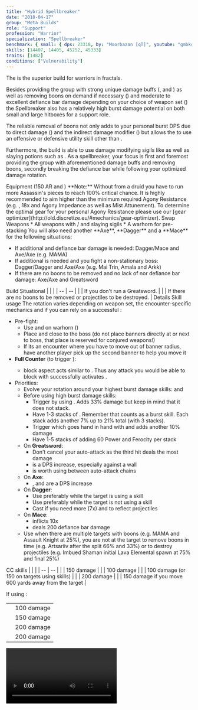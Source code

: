 ```yaml
---
title: "Hybrid Spellbreaker"
date: "2018-04-17"
group: "Meta Builds"
role: "Support"
profession: "Warrior"
specialization: "Spellbreaker"
benchmark: { small: { dps: 23318, by: "Moorbazan [qT]", youtube: "gmbkqGjnMTc" }}
skills: [14407, 14405, 45252, 45333]
traits: [1482]
conditions: ["Vulnerability"]
---
```


The <Specialization prefix="hybrid" name="spellbreaker"/> is the superior build for warriors in fractals.

Besides providing the group with strong unique damage buffs (<Skill id="14405"/>, <Skill id="14407"/> and <Trait id="1482"/>) as well as removing boons on demand if necessary (<Skill id="45252" text="false"/><Skill id="45333" text="false"/><Trait id="2162" text="false"/>) and moderate to excellent defiance bar damage depending on your choice of weapon set (<Skill id="14502" text="false"/><Skill id="44937" text="false"/><Skill id="14415" text="false"/><Skill id="44165" text="false"/>) the Spellbreaker also has a relatively high burst damage potential on both small and large hitboxes for a support role.

The reliable removal of boons not only adds to your personal burst DPS due to direct damage (<Trait id="2126"/>) and the indirect damage modifier (<Trait id="2130"/>) but allows the <Specialization name="chronomancer"/> to use an offensive or defensive utility skill other than <Skill id="10267"/>.

Furthermore, the build is able to use damage modifying sigils like <Item id="24868"/> as well as slaying potions such as <Item id="50082"/>. As a spellbreaker, your focus is first and foremost providing the group with aforementioned damage buffs and removing boons, secondly breaking the defiance bar while following your optimized damage rotation.

<Divider>
Equipment (150 AR and <Trait id="1016" profession="ranger"/>)
</Divider>
<Grid>
<Row>
<Column>
**Note:** Without <Trait id="1016" profession="ranger"/> from a druid <Specialization name="druid"/> you have to run more Assassin's pieces to reach 100% critical chance. It is highly recommended to aim higher than the minimum required Agony Resistance (e.g. <Item id="70596"/>, 18x <Item id="37131"/> and Agony Impedance as well as Mist Attunement). To determine the optimal gear for your personal Agony Resistance please use our [gear optimizer](http://old.discretize.eu/#mechanics/gear-optimizer).
</Column>
</Row>

<Row>
<Column>
<Armor helmId="48075" helmRuneId="24836" helmRuneCount="6" helmAffix="Berserker" helmRune="Scholar" shouldersId="48077" shouldersRuneId="24836" shouldersRuneCount="6" shouldersAffix="Berserker" shouldersRune="Scholar" coatId="48073" coatRuneId="24836" coatRuneCount="6" coatAffix="Berserker" coatRune="Scholar" glovesId="48074" glovesRuneId="24836" glovesRuneCount="6" glovesAffix="Berserker" glovesRune="Scholar" leggingsId="48130" leggingsRuneId="24836" leggingsRuneCount="6" leggingsAffix="Assassin" leggingsRune="Scholar" bootsId="48072" bootsRuneId="24836" bootsRuneCount="6" bootsAffix="Berserker" bootsRune="Scholar"/>
</Column>

<Column>
<Weapons weapon1MainId="46760" weapon1MainSigil1Id="24615" weapon1OffId="46759" weapon1OffSigilId="24868" weapon1MainType="Dagger" weapon1MainAffix="Berserker" weapon1MainSigil1="Force" weapon1OffType="Axe" weapon1OffAffix="Berserker" weapon1OffSigil="Impact" weapon2MainId="46762" weapon2MainSigil1Id="24615" weapon2MainSigil2Id="24868" weapon2MainType="Greatsword" weapon2MainAffix="Berserker" weapon2MainSigil1="Force" weapon2MainSigil2="Impact"/>
<Card>
<CardHeader>
Swap Weapons
</CardHeader>
<CardContent>
* All weapons with <Item id="36053"/>/<Item id="36054"/> and slaying sigils
* A warhorn for pre-stacking
</CardContent>
</Card>
</Column>

<Column>
<Trinkets backItemId="49384" backItemStatId="584" backItemAffix="Berserker" accessory1Id="39233" accessory1Affix="Berserker" accessory2Id="39232" accessory2Affix="Berserker" amuletId="39273" amuletAffix="Berserker" ring1Id="75669" ring1Affix="Berserker" ring2Id="79710" ring2StatId="1128" ring2Affix="Assassin"/>

<Consumables foodId="41569" utilityId="77569" infusionId="37131"/>
</Column>
</Row>

<Row>
<Column>
You will also need another **Axe**, **Dagger** and a **Mace** for the following situations:

* If additional <Condition name="vulnerability"/> and defiance bar damage is needed: Dagger/Mace and Axe/Axe (e.g. MAMA)
* If additional <Condition name="vulnerability"/> is needed and you fight a non-stationary boss: Dagger/Dagger and Axe/Axe (e.g. Mai Trin, Amala and Arkk)
* If there are no boons to be removed and no lack of <Condition name="vulnerability"/> nor defiance bar damage: Axe/Axe and Greatsword
  </Column>
  </Row>
  </Grid>

<Divider>
Build
</Divider>

<Grid>
<Column width="9">
<Traits traits1Id="4" traits1="Strength" traits1Selected="1444,1338,1437" traits2Id="11" traits2="Tactics" traits2Selected="1471,1482,1667" traits3Id="61" traits3="Spellbreaker" traits3Selected="2107,2126,2060"/>
</Column>

<Column>
<Skills utilitySkill1="14402" utilitySkill2="14502" utilitySkill3="14407" utilitySkill4="14405" utilitySkill5="45333"/>

<Card>
<CardHeader>
Situational
</CardHeader>
<CardContent>
| | |
| -- | -- |
| <Trait id="2000" size="big" text="false"/> | If you don't run a Greatsword. |
| <Skill id="14483" size="big" text="false"/> | If there are no boons to be removed or projectiles to be destroyed. |
</CardContent>
</Card>
</Column>
</Grid>

<Divider>
Details
</Divider>

<Grid>
<Column width="9">
<Card>
<CardHeader>
Skill usage
</CardHeader>
<CardContent>
The rotation varies depending on weapon set, the encounter-specific mechanics and if you can rely on a successful <Skill id="44165"/>:

* Pre-fight:
  * Use <Skill id="14394"/> and <Skill id="14393"/> on warhorn (<Boon name="vigor" text="false"/><Boon name="swiftness" text="false"/>)
  * Place <Skill id="14407"/> and <Skill id="14405"/> close to the boss (do not place banners directly at or next to boss, that place is reserved for conjured weapons!)
  * If its an encounter where you have to move out of banner radius, have another player pick up the second banner to help you move it
* **Full Counter** (to trigger <Trait id="1437"/>):
  * <Skill id="44165"/> block aspect acts similar to <Boon name="aegis"/>. Thus any attack you would be able to block with <Boon name="aegis"/> successfully activates <Skill id="44165"/>.
* Priorities:
  * Evolve your rotation around your highest burst damage skills: <Skill id="14399"/> and <Skill id="14554"/>
  * Before using high burst damage skills:
    * Trigger <Trait id="1444"/> by using <Skill id="14502"/>. Adds 33% damage but keep in mind that it does not stack.
    * Have 1-3 stacks of <Trait id="1437"/>. Remember that <Skill id="44165"/> counts as a burst skill. Each stack adds another 7% up to 21% total (with 3 stacks).
    * Trigger <Trait id="2060"/> which goes hand in hand with <Trait id="1437"/> and adds another 10% damage
    * Have 1-5 stacks of <Trait id="2130"/> adding 60 Power and Ferocity per stack
  * On **Greatsword**:
    * Don't cancel your auto-attack as the third hit deals the most damage
    * <Skill id="14447"/> is a DPS increase, especially against a wall
    * <Skill id="14510"/> is worth using between auto-attack chains
  * On **Axe**:
    * <Skill id="14421"/>, <Skill id="14398"/> and <Skill id="14418"/> are a DPS increase
  * On **Dagger**:
    * Use <Skill id="44937"/> preferably while the target is using a skill
    * Use <Skill id="44004"/> preferably while the target is not using a skill
    * Cast <Skill id="45160"/> if you need more <Condition name="vulnerability"/> (7x) and to reflect projectiles
  * On **Mace**:
    * <Skill id="14518"/> inflicts 10x <Condition name="vulnerability"/>
    * <Skill id="14415"/> deals 200 defiance bar damage
  * Use <Skill id="45333"/> when there are multiple targets with boons (e.g. MAMA and Assault Knight at 25%), you are not at the target to remove boons in time (e.g. Artsariiv after the split 66% and 33%) or to destroy projectiles (e.g. Imbued Shaman initial Lava Elemental spawn at 75% and final 25%)

</CardContent>
</Card>
</Column>

<Column>
<Card>
<CardHeader>
CC skills
</CardHeader>
<CardContent>
| | |
| -- | -- |
| <Skill id="14502"/> | 150 damage |
| <Skill id="44165"/> | 100 damage |
| <Skill id="44937"/> | 100 damage (or 150 on targets using skills) |
| <Skill id="14415"/> | 200 damage |
| <Skill id="43532"/> | 150 damage if you move 600 yards away from the target |

If using <Skill id="14483"/>:

|                     |            |
| ------------------- | ---------- |
| <Skill id="14487"/> | 100 damage |
| <Skill id="14488"/> | 150 damage |
| <Skill id="14556"/> | 200 damage |
| <Skill id="14490"/> | 200 damage |

</CardContent>
</Card>

<Video videoId="gmbkqGjnMTc" videoTitle="Dag/Dag & Axe/Axe by Moorbazan [qT]"/>
<Video videoId="kLc_4CxXPUM" videoTitle="Greatsword & Axe/Axe by Elu [iQ]"/>
</Column>
</Grid>
